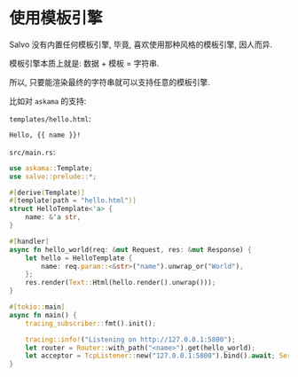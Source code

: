 # 使用模板引擎

Salvo 没有内置任何模板引擎, 毕竟, 喜欢使用那种风格的模板引擎, 因人而异.

模板引擎本质上就是: 数据 + 模板 = 字符串.

所以, 只要能渲染最终的字符串就可以支持任意的模板引擎.

比如对 `askama` 的支持:

`templates/hello.html`:

```html
Hello, {{ name }}!
```

`src/main.rs`:

```rust
use askama::Template;
use salvo::prelude::*;

#[derive(Template)]
#[template(path = "hello.html")]
struct HelloTemplate<'a> {
    name: &'a str,
}

#[handler]
async fn hello_world(req: &mut Request, res: &mut Response) {
    let hello = HelloTemplate {
        name: req.param::<&str>("name").unwrap_or("World"),
    };
    res.render(Text::Html(hello.render().unwrap()));
}

#[tokio::main]
async fn main() {
    tracing_subscriber::fmt().init();

    tracing::info!("Listening on http://127.0.0.1:5800");
    let router = Router::with_path("<name>").get(hello_world);
    let acceptor = TcpListener::new("127.0.0.1:5800").bind().await; Server::new(acceptor).serve(router).await;
}
```